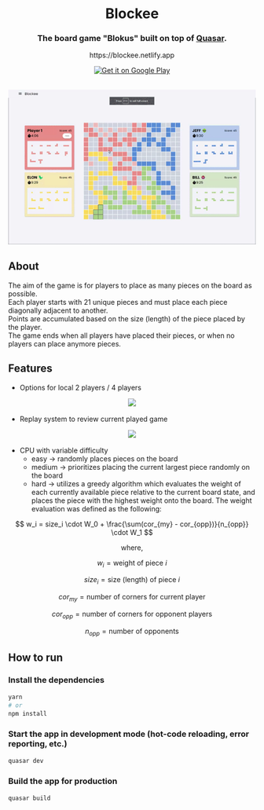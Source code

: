 
<h1 align="center">
  Blockee
  <br>
</h1>

<h3 align="center">The board game "Blokus" built on top of <a href="https://quasar.dev/" target="_blank">Quasar</a>.</h3>
<p align="center">https://blockee.netlify.app</p>
<p align="center">
  <a href='https://play.google.com/store/apps/details?id=org.groupP.blockee.app&pcampaignid=pcampaignidMKT-Other-global-all-co-prtnr-py-PartBadge-Mar2515-1'><img alt='Get it on Google Play' src='https://play.google.com/intl/ja/badges/static/images/badges/en_badge_web_generic.png' height="60px"/></a>
</p>
<br />

<div align="center">
    <img src="./game.gif" />
</div>

## About

The aim of the game is for players to place as many pieces on the board as possible. <br />
Each player starts with 21 unique pieces and must place each piece diagonally adjacent to another. <br />
Points are accumulated based on the size (length) of the piece placed by the player. <br />
The game ends when all players have placed their pieces, or when no players can place anymore pieces.

## Features

- Options for local 2 players / 4 players
<p align="center">
  <img src='https://play-lh.googleusercontent.com/Uo4_nwDx0Fqf7Teg9u8OPMi_m64YerFKegMhrEF-0qroTa353SDLKCmtAoKvMBJZUV2t=w2560-h1440-rw' height="250px"/>
</p>

- Replay system to review current played game
<p align="center">
  <img src='https://play-lh.googleusercontent.com/g-QkReH48klpxXIa7X5wUbIGd5VhemO3QA5J1EPvYtV4oYIU3u5L6ubvZZ-rnb5TCxZL=w2560-h1440-rw' height="250px"/>
</p>

- CPU with variable difficulty
  - easy -> randomly places pieces on the board
  - medium -> prioritizes placing the current largest piece randomly on the board
  - hard -> utilizes a greedy algorithm which evaluates the weight of each currently available piece relative to the current board state, and places the piece with the highest weight onto the board. The weight evaluation was defined as the following:

$$ w_i = size_i \cdot W_0 + \frac{\sum(cor_{my} - cor_{opp})}{n_{opp}} \cdot W_1 $$

<p align="center">
  where,
</p>

$$ w_i = \text{weight of piece } i $$

$$ size_i = \text{size (length) of piece } i $$

$$ cor_{my} = \text{number of corners for current player} $$

$$ cor_{opp} = \text{number of corners for opponent players} $$

$$ n_{opp} = \text{number of opponents} $$

## How to run

### Install the dependencies
```bash
yarn
# or
npm install
```

### Start the app in development mode (hot-code reloading, error reporting, etc.)
```bash
quasar dev
```

### Build the app for production
```bash
quasar build
```
